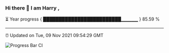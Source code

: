 ### Hi there 👋 I am Harry , 

⏳ Year progress { █████████████████████████▁▁▁▁▁ } 85.59 %

---

⏰ Updated on Tue, 09 Nov 2021 09:54:29 GMT

![Progress Bar CI](https://github.com/duykhang68/duykhang68/workflows/Progress%20Bar%20CI/badge.svg)

